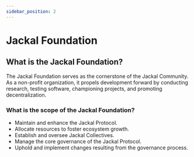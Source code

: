 ```yaml
---
sidebar_position: 2
---
```


# Jackal Foundation

## What is the Jackal Foundation?

The Jackal Foundation serves as the cornerstone of the Jackal Community. As a non-profit organization, it propels
development forward by conducting research, testing software, championing projects, and promoting decentralization.

### What is the scope of the Jackal Foundation?

- Maintain and enhance the Jackal Protocol.
- Allocate resources to foster ecosystem growth.
- Establish and oversee Jackal Collectives.
- Manage the core governance of the Jackal Protocol.
- Uphold and implement changes resulting from the governance process.

